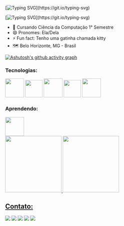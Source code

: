 [![Typing SVG](https://readme-typing-svg.herokuapp.com?font=Varela+Round&size=30&duration=3000&pause=2000&color=0097A7&center=true&vCenter=true&repeat=true&width=1000&lines=Bem+Vindo+ao+meu+GitHub!)](https://git.io/typing-svg)

[![Typing SVG](https://readme-typing-svg.herokuapp.com?font=Varela+Round&size=25&duration=4000&pause=2000&color=0097A7&center=true&vCenter=true&repeat=false&width=1000&lines=%C3%89+a+Emilly+Fernandes+aqui.)](https://git.io/typing-svg)

  
- 🔭 Cursando Ciência da Computação 1° Semestre
- 😄 Pronomes: Ela/Dela
- ⚡ Fun fact: Tenho uma gatinha chamada kitty
- 🗺️ Belo Horizonte, MG - Brasil

[![Ashutosh's github activity graph](https://github-readme-activity-graph.cyclic.app/graph?username=emilyfas&bg_color=0d1117&color=0097A7&line=6ED8E5&point=0097A7&area=true&hide_border=true)](https://github.com/ashutosh00710/github-readme-activity-graph)

### Tecnologias:
<div>
<img src="https://cdn.jsdelivr.net/gh/devicons/devicon/icons/html5/html5-original-wordmark.svg" width="60px" />
<img src="https://cdn.jsdelivr.net/gh/devicons/devicon/icons/bootstrap/bootstrap-original-wordmark.svg" width="55px" />
<img src="https://cdn.jsdelivr.net/gh/devicons/devicon/icons/css3/css3-original-wordmark.svg" width="60px" /> 
<img src="https://cdn.jsdelivr.net/gh/devicons/devicon/icons/javascript/javascript-original.svg" width="55px" /> 
<img src="https://cdn.jsdelivr.net/gh/devicons/devicon/icons/git/git-original-wordmark.svg" width="60px" />         
</div>

### Aprendendo:
<div>
<img src="https://cdn.jsdelivr.net/gh/devicons/devicon/icons/java/java-original-wordmark.svg" width="60px" />       
</div>



<div>

<a href="https://github.com/seu-usuário-aqui">

<img height="180em" src="https://github-readme-stats.vercel.app/api/top-langs/?username=emilyfas&layout=compact&langs_count=7&theme=dracula"/>

<img height="180em" src="https://github-readme-stats.vercel.app/api?username=emilyfas&show_icons=true&theme=dracula&include_all_commits=true&count_private=true"/>

</div>

  
## Contato:
<div>
<a href="https://wa.me/5531989018696?text=Me+mande+um+Oi+%3A%29" target="_blank"><img src="https://img.shields.io/badge/WhatsApp-25D366?style=for-the-badge&logo=whatsapp&logoColor=white" target="_blank"></a>
<a href="https://instagram.com/emillygarai" target="_blank"><img src="https://img.shields.io/badge/-Instagram-%23E4405F?style=for-the-badge&logo=instagram&logoColor=white" target="_blank"></a>
<a href="https://www.twitch.tv/seu-usuário-aqui" target="_blank"><img src="https://img.shields.io/badge/Twitter-1DA1F2?style=for-the-badge&logo=twitter&logoColor=white" target="_blank"></a>
<a href = "mailto:emilly.fernandesads@gmail.com"><img src="https://img.shields.io/badge/Gmail-D14836?style=for-the-badge&logo=gmail&logoColor=white" target="_blank"></a>
<a href="https://www.linkedin.com/in/emilly-fernandes-alves-de-souza-2b451a24b" target="_blank"><img src="https://img.shields.io/badge/-LinkedIn-%230077B5?style=for-the-badge&logo=linkedin&logoColor=white" target="_blank"></a>   
</div>
